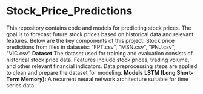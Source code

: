 # Stock_Price_Predictions
This repository contains code and models for predicting stock prices. The goal is to forecast future stock prices based on historical data and relevant features. Below are the key components of this project:
  Stock price predictions from files in datasets: "FPT.csv", "MSN.csv", "PNJ.csv", "VIC.csv"
**Dataset**
The dataset used for training and evaluation consists of historical stock price data.
Features include stock prices, trading volume, and other relevant financial indicators.
Data preprocessing steps are applied to clean and prepare the dataset for modeling.
**Models**
  **LSTM (Long Short-Term Memory):** A recurrent neural network architecture suitable for time series data.
